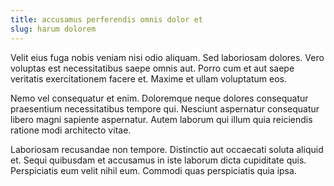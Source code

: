 ```yaml
---
title: accusamus perferendis omnis dolor et
slug: harum dolorem
---
```


Velit eius fuga nobis veniam nisi odio aliquam. Sed laboriosam dolores. Vero voluptas est necessitatibus saepe omnis aut. Porro cum et aut saepe veritatis exercitationem facere et. Maxime et ullam voluptatum eos.

Nemo vel consequatur et enim. Doloremque neque dolores consequatur praesentium necessitatibus tempore qui. Nesciunt aspernatur consequatur libero magni sapiente aspernatur. Autem laborum qui illum quia reiciendis ratione modi architecto vitae.

Laboriosam recusandae non tempore. Distinctio aut occaecati soluta aliquid et. Sequi quibusdam et accusamus in iste laborum dicta cupiditate quis. Perspiciatis eum velit nihil eum. Commodi quas perspiciatis quia ipsa.
